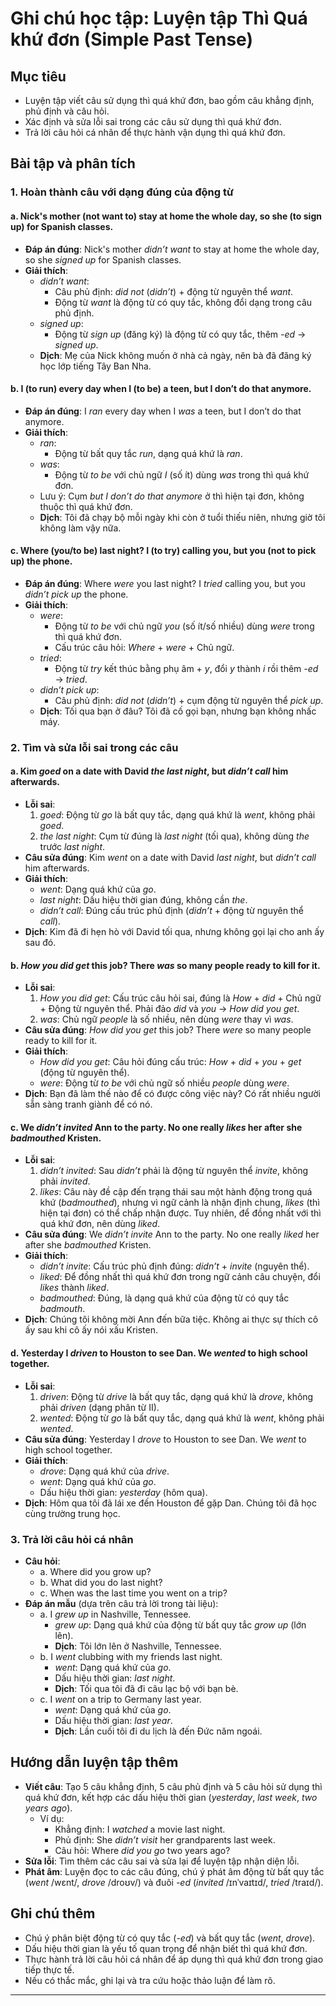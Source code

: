 # Ghi chú học tập: Luyện tập Thì Quá khứ đơn (Simple Past Tense)

## Mục tiêu
- Luyện tập viết câu sử dụng thì quá khứ đơn, bao gồm câu khẳng định, phủ định và câu hỏi.
- Xác định và sửa lỗi sai trong các câu sử dụng thì quá khứ đơn.
- Trả lời câu hỏi cá nhân để thực hành vận dụng thì quá khứ đơn.

## Bài tập và phân tích

### 1. Hoàn thành câu với dạng đúng của động từ

#### a. Nick's mother (not want to) stay at home the whole day, so she (to sign up) for Spanish classes.
- **Đáp án đúng**: Nick's mother *didn’t want* to stay at home the whole day, so she *signed up* for Spanish classes.
- **Giải thích**:
  - *didn’t want*: 
    - Câu phủ định: *did not* (*didn’t*) + động từ nguyên thể *want*.
    - Động từ *want* là động từ có quy tắc, không đổi dạng trong câu phủ định.
  - *signed up*: 
    - Động từ *sign up* (đăng ký) là động từ có quy tắc, thêm *-ed* → *signed up*.
  - **Dịch**: Mẹ của Nick không muốn ở nhà cả ngày, nên bà đã đăng ký học lớp tiếng Tây Ban Nha.

#### b. I (to run) every day when I (to be) a teen, but I don’t do that anymore.
- **Đáp án đúng**: I *ran* every day when I *was* a teen, but I don’t do that anymore.
- **Giải thích**:
  - *ran*: 
    - Động từ bất quy tắc *run*, dạng quá khứ là *ran*.
  - *was*: 
    - Động từ *to be* với chủ ngữ *I* (số ít) dùng *was* trong thì quá khứ đơn.
  - Lưu ý: Cụm *but I don’t do that anymore* ở thì hiện tại đơn, không thuộc thì quá khứ đơn.
  - **Dịch**: Tôi đã chạy bộ mỗi ngày khi còn ở tuổi thiếu niên, nhưng giờ tôi không làm vậy nữa.

#### c. Where (you/to be) last night? I (to try) calling you, but you (not to pick up) the phone.
- **Đáp án đúng**: Where *were* you last night? I *tried* calling you, but you *didn’t pick up* the phone.
- **Giải thích**:
  - *were*: 
    - Động từ *to be* với chủ ngữ *you* (số ít/số nhiều) dùng *were* trong thì quá khứ đơn.
    - Cấu trúc câu hỏi: *Where* + *were* + Chủ ngữ.
  - *tried*: 
    - Động từ *try* kết thúc bằng phụ âm + *y*, đổi *y* thành *i* rồi thêm *-ed* → *tried*.
  - *didn’t pick up*: 
    - Câu phủ định: *did not* (*didn’t*) + cụm động từ nguyên thể *pick up*.
  - **Dịch**: Tối qua bạn ở đâu? Tôi đã cố gọi bạn, nhưng bạn không nhấc máy.

### 2. Tìm và sửa lỗi sai trong các câu

#### a. Kim *goed* on a date with David *the last night*, but *didn’t call* him afterwards.
- **Lỗi sai**:
  1. *goed*: Động từ *go* là bất quy tắc, dạng quá khứ là *went*, không phải *goed*.
  2. *the last night*: Cụm từ đúng là *last night* (tối qua), không dùng *the* trước *last night*.
- **Câu sửa đúng**: Kim *went* on a date with David *last night*, but *didn’t call* him afterwards.
- **Giải thích**:
  - *went*: Dạng quá khứ của *go*.
  - *last night*: Dấu hiệu thời gian đúng, không cần *the*.
  - *didn’t call*: Đúng cấu trúc phủ định (*didn’t* + động từ nguyên thể *call*).
- **Dịch**: Kim đã đi hẹn hò với David tối qua, nhưng không gọi lại cho anh ấy sau đó.

#### b. *How you did get* this job? There *was* so many people ready to kill for it.
- **Lỗi sai**:
  1. *How you did get*: Cấu trúc câu hỏi sai, đúng là *How* + *did* + Chủ ngữ + Động từ nguyên thể. Phải đảo *did* và *you* → *How did you get*.
  2. *was*: Chủ ngữ *people* là số nhiều, nên dùng *were* thay vì *was*.
- **Câu sửa đúng**: *How did you get* this job? There *were* so many people ready to kill for it.
- **Giải thích**:
  - *How did you get*: Câu hỏi đúng cấu trúc: *How* + *did* + *you* + *get* (động từ nguyên thể).
  - *were*: Động từ *to be* với chủ ngữ số nhiều *people* dùng *were*.
- **Dịch**: Bạn đã làm thế nào để có được công việc này? Có rất nhiều người sẵn sàng tranh giành để có nó.

#### c. We *didn’t invited* Ann to the party. No one really *likes* her after she *badmouthed* Kristen.
- **Lỗi sai**:
  1. *didn’t invited*: Sau *didn’t* phải là động từ nguyên thể *invite*, không phải *invited*.
  2. *likes*: Câu này đề cập đến trạng thái sau một hành động trong quá khứ (*badmouthed*), nhưng vì ngữ cảnh là nhận định chung, *likes* (thì hiện tại đơn) có thể chấp nhận được. Tuy nhiên, để đồng nhất với thì quá khứ đơn, nên dùng *liked*.
- **Câu sửa đúng**: We *didn’t invite* Ann to the party. No one really *liked* her after she *badmouthed* Kristen.
- **Giải thích**:
  - *didn’t invite*: Cấu trúc phủ định đúng: *didn’t* + *invite* (nguyên thể).
  - *liked*: Để đồng nhất thì quá khứ đơn trong ngữ cảnh câu chuyện, đổi *likes* thành *liked*.
  - *badmouthed*: Đúng, là dạng quá khứ của động từ có quy tắc *badmouth*.
- **Dịch**: Chúng tôi không mời Ann đến bữa tiệc. Không ai thực sự thích cô ấy sau khi cô ấy nói xấu Kristen.

#### d. Yesterday I *driven* to Houston to see Dan. We *wented* to high school together.
- **Lỗi sai**:
  1. *driven*: Động từ *drive* là bất quy tắc, dạng quá khứ là *drove*, không phải *driven* (dạng phân từ II).
  2. *wented*: Động từ *go* là bất quy tắc, dạng quá khứ là *went*, không phải *wented*.
- **Câu sửa đúng**: Yesterday I *drove* to Houston to see Dan. We *went* to high school together.
- **Giải thích**:
  - *drove*: Dạng quá khứ của *drive*.
  - *went*: Dạng quá khứ của *go*.
  - Dấu hiệu thời gian: *yesterday* (hôm qua).
- **Dịch**: Hôm qua tôi đã lái xe đến Houston để gặp Dan. Chúng tôi đã học cùng trường trung học.

### 3. Trả lời câu hỏi cá nhân
- **Câu hỏi**:
  - a. Where did you grow up?
  - b. What did you do last night?
  - c. When was the last time you went on a trip?
- **Đáp án mẫu** (dựa trên câu trả lời trong tài liệu):
  - a. I *grew up* in Nashville, Tennessee.
    - *grew up*: Dạng quá khứ của động từ bất quy tắc *grow up* (lớn lên).
    - **Dịch**: Tôi lớn lên ở Nashville, Tennessee.
  - b. I *went* clubbing with my friends last night.
    - *went*: Dạng quá khứ của *go*.
    - Dấu hiệu thời gian: *last night*.
    - **Dịch**: Tối qua tôi đã đi câu lạc bộ với bạn bè.
  - c. I *went* on a trip to Germany last year.
    - *went*: Dạng quá khứ của *go*.
    - Dấu hiệu thời gian: *last year*.
    - **Dịch**: Lần cuối tôi đi du lịch là đến Đức năm ngoái.

## Hướng dẫn luyện tập thêm
- **Viết câu**: Tạo 5 câu khẳng định, 5 câu phủ định và 5 câu hỏi sử dụng thì quá khứ đơn, kết hợp các dấu hiệu thời gian (*yesterday*, *last week*, *two years ago*).
  - Ví dụ:
    - Khẳng định: I *watched* a movie last night.
    - Phủ định: She *didn’t visit* her grandparents last week.
    - Câu hỏi: Where *did you go* two years ago?
- **Sửa lỗi**: Tìm thêm các câu sai và sửa lại để luyện tập nhận diện lỗi.
- **Phát âm**: Luyện đọc to các câu đúng, chú ý phát âm động từ bất quy tắc (*went* /wɛnt/, *drove* /droʊv/) và đuôi *-ed* (*invited* /ɪnˈvaɪtɪd/, *tried* /traɪd/).

## Ghi chú thêm
- Chú ý phân biệt động từ có quy tắc (*-ed*) và bất quy tắc (*went*, *drove*).
- Dấu hiệu thời gian là yếu tố quan trọng để nhận biết thì quá khứ đơn.
- Thực hành trả lời câu hỏi cá nhân để áp dụng thì quá khứ đơn trong giao tiếp thực tế.
- Nếu có thắc mắc, ghi lại và tra cứu hoặc thảo luận để làm rõ.

---
